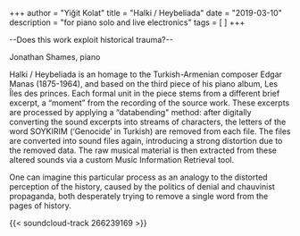 +++
author = "Yiğit Kolat"
title = "Halki / Heybeliada"
date = "2019-03-10"
description = "for piano solo and live electronics"
tags = [
]
+++

--Does this work exploit historical trauma?--     

Jonathan Shames, piano      

Halki / Heybeliada is an homage to the Turkish-Armenian composer Edgar Manas (1875-1964), and based on the third piece of his piano album, Les Îles des princes. Each formal unit in the piece stems from a different brief excerpt, a “moment” from the recording of the source work. These excerpts are processed by applying a “databending" method: after digitally converting the sound excerpts into streams of characters, the letters of the word SOYKIRIM (‘Genocide’ in Turkish) are removed from each file. The files are converted into sound files again, introducing a strong distortion due to the removed data. The raw musical material is then extracted from these altered sounds via a custom Music Information Retrieval tool.

One can imagine this particular process as an analogy to the distorted perception of the history, caused by the politics of denial and chauvinist propaganda, both desperately trying to remove a single word from the pages of history.

<!-- {{< youtube BzWmhtrVEjY >}} -->

{{< soundcloud-track 266239169 >}}